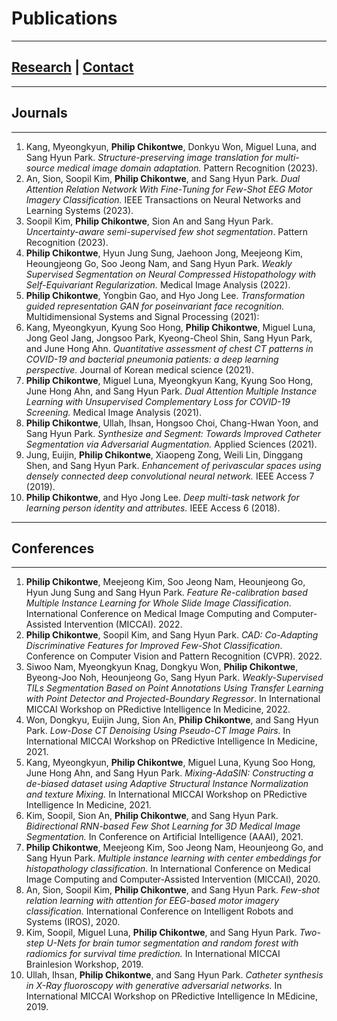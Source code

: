# Publications
---------------------------------------------------------
## [Research](research.md) | [Contact](CV.md)
---------------------------------------------------------
## Journals
----------------
1. Kang, Myeongkyun, **Philip Chikontwe**, Donkyu Won, Miguel Luna, and Sang Hyun Park. *Structure-preserving image translation for multi-source medical image domain adaptation.* Pattern Recognition (2023).
2. An, Sion, Soopil Kim, **Philip Chikontwe**, and Sang Hyun Park. *Dual Attention Relation Network With Fine-Tuning for Few-Shot EEG Motor Imagery Classification.* IEEE Transactions on Neural Networks and Learning Systems (2023).
3. Soopil Kim, **Philip Chikontwe**, Sion An and Sang Hyun Park. *Uncertainty-aware semi-supervised few shot segmentation*. Pattern Recognition (2023).
4. **Philip Chikontwe**, Hyun Jung Sung, Jaehoon Jong, Meejeong Kim, Heoungjeong Go, Soo Jeong Nam, and Sang Hyun Park. *Weakly Supervised Segmentation on Neural Compressed Histopathology with
Self-Equivariant Regularization.* Medical Image Analysis (2022).
5. **Philip Chikontwe**, Yongbin Gao, and Hyo Jong Lee. *Transformation guided representation GAN for poseinvariant face recognition.* Multidimensional Systems and Signal Processing (2021): 
6. Kang, Myeongkyun, Kyung Soo Hong, **Philip Chikontwe**, Miguel Luna, Jong Geol Jang, Jongsoo Park, Kyeong-Cheol Shin, Sang Hyun Park, and June Hong Ahn. *Quantitative assessment of chest CT patterns in COVID-19 and bacterial pneumonia patients: a deep learning perspective.* Journal of Korean medical science (2021).
7. **Philip Chikontwe**, Miguel Luna, Myeongkyun Kang, Kyung Soo Hong, June Hong Ahn, and Sang Hyun Park. *Dual Attention Multiple Instance Learning with Unsupervised Complementary Loss for COVID-19
Screening.* Medical Image Analysis (2021).
8. **Philip Chikontwe**, Ullah, Ihsan, Hongsoo Choi, Chang-Hwan Yoon, and Sang Hyun Park. *Synthesize and Segment: Towards Improved Catheter Segmentation via Adversarial Augmentation.* Applied Sciences (2021).
9. Jung, Euijin, **Philip Chikontwe**, Xiaopeng Zong, Weili Lin, Dinggang Shen, and Sang Hyun Park. *Enhancement of perivascular spaces using densely connected deep convolutional neural network.* IEEE
Access 7 (2019).
10. **Philip Chikontwe**, and Hyo Jong Lee. *Deep multi-task network for learning person identity and attributes.* IEEE Access 6 (2018).


----------------
## Conferences
----------------
1. **Philip Chikontwe**, Meejeong Kim, Soo Jeong Nam, Heounjeong Go, Hyun Jung Sung and Sang Hyun Park. *Feature Re-calibration based Multiple Instance Learning for Whole Slide Image Classification*.
International Conference on Medical Image Computing and Computer-Assisted Intervention (MICCAI). 2022.
2. **Philip Chikontwe**, Soopil Kim, and Sang Hyun Park. *CAD: Co-Adapting Discriminative Features for Improved Few-Shot Classification*. Conference on Computer Vision and Pattern Recognition
(CVPR). 2022.
3. Siwoo Nam, Myeongkyun Knag, Dongkyu Won, **Philip Chikontwe**, Byeong-Joo Noh, Heounjeong Go, Sang Hyun Park. *Weakly-Supervised TILs Segmentation Based on Point Annotations Using Transfer Learning with Point Detector and Projected-Boundary Regressor*. In International MICCAI Workshop on PRedictive Intelligence In Medicine, 2022.
4. Won, Dongkyu, Euijin Jung, Sion An, **Philip Chikontwe**, and Sang Hyun Park. *Low-Dose CT Denoising Using Pseudo-CT Image Pairs.* In International MICCAI Workshop on PRedictive Intelligence In Medicine, 2021.
5. Kang, Myeongkyun, **Philip Chikontwe**, Miguel Luna, Kyung Soo Hong, June Hong Ahn, and Sang Hyun Park. *Mixing-AdaSIN: Constructing a de-biased dataset using Adaptive Structural Instance Normalization and texture Mixing.* In International MICCAI Workshop on PRedictive Intelligence In Medicine, 2021.
6. Kim, Soopil, Sion An, **Philip Chikontwe**, and Sang Hyun Park. *Bidirectional RNN-based Few Shot Learning for 3D Medical Image Segmentation.* In Conference on Artificial
Intelligence (AAAI), 2021.
7. **Philip Chikontwe**, Meejeong Kim, Soo Jeong Nam, Heounjeong Go, and Sang Hyun Park. *Multiple instance learning with center embeddings for histopathology classification.* In International Conference on Medical Image Computing and Computer-Assisted Intervention (MICCAI), 2020.
8. An, Sion, Soopil Kim, **Philip Chikontwe**, and Sang Hyun Park. *Few-shot relation learning with attention for EEG-based motor imagery classification.* International Conference on Intelligent
Robots and Systems (IROS), 2020.
9. Kim, Soopil, Miguel Luna, **Philip Chikontwe**, and Sang Hyun Park. *Two-step U-Nets for brain tumor segmentation and random forest with radiomics for survival time prediction.* In International MICCAI Brainlesion Workshop, 2019.
10. Ullah, Ihsan, **Philip Chikontwe**, and Sang Hyun Park. *Catheter synthesis in X-Ray fluoroscopy with generative adversarial networks.* In International MICCAI Workshop on PRedictive Intelligence In MEdicine, 2019.
